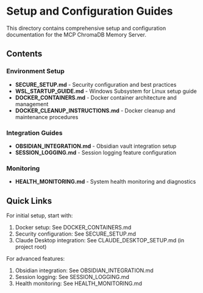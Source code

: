 # Setup and Configuration Guides

This directory contains comprehensive setup and configuration documentation for the MCP ChromaDB Memory Server.

## Contents

### Environment Setup
- **SECURE_SETUP.md** - Security configuration and best practices
- **WSL_STARTUP_GUIDE.md** - Windows Subsystem for Linux setup guide
- **DOCKER_CONTAINERS.md** - Docker container architecture and management
- **DOCKER_CLEANUP_INSTRUCTIONS.md** - Docker cleanup and maintenance procedures

### Integration Guides
- **OBSIDIAN_INTEGRATION.md** - Obsidian vault integration setup
- **SESSION_LOGGING.md** - Session logging feature configuration

### Monitoring
- **HEALTH_MONITORING.md** - System health monitoring and diagnostics

## Quick Links

For initial setup, start with:
1. Docker setup: See DOCKER_CONTAINERS.md
2. Security configuration: See SECURE_SETUP.md
3. Claude Desktop integration: See CLAUDE_DESKTOP_SETUP.md (in project root)

For advanced features:
1. Obsidian integration: See OBSIDIAN_INTEGRATION.md
2. Session logging: See SESSION_LOGGING.md
3. Health monitoring: See HEALTH_MONITORING.md